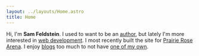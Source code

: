 ```yaml
---
layout: ../layouts/Home.astro
title: Home
---
```


Hi, I'm **Sam Feldstein**. I used to want to be an [author](/work/#published-writing), but lately I'm more interested in [web development](/work/#web-development). I most recently built the site for [Prairie Rose Arena](https://prairierosearena.com/). I enjoy [blogs](/blogroll/) too much to not have [one of my own](/blog/).
